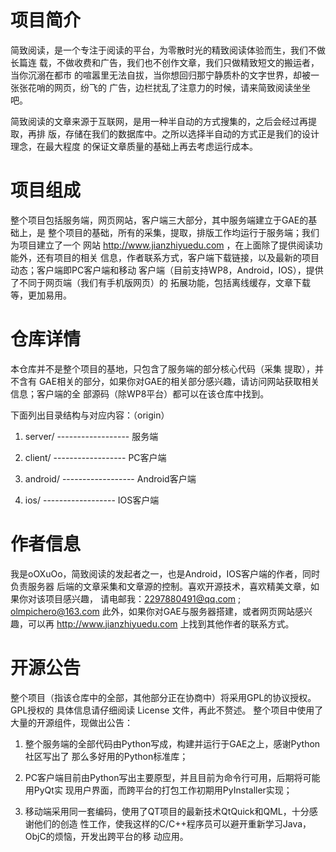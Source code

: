 项目简介
=============================================================================
简致阅读，是一个专注于阅读的平台，为零散时光的精致阅读体验而生，我们不做长篇连
载，不做收费和广告，我们也不创作文章，我们只做精致短文的搬运者，当你沉溺在都市
的喧嚣里无法自拔，当你想回归那宁静质朴的文字世界，却被一张张花哨的网页，纷飞的
广告，边栏扰乱了注意力的时候，请来简致阅读坐坐吧。

简致阅读的文章来源于互联网，是用一种半自动的方式搜集的，之后会经过再提取，再排
版，存储在我们的数据库中。之所以选择半自动的方式正是我们的设计理念，在最大程度
的保证文章质量的基础上再去考虑运行成本。


项目组成
=============================================================================
整个项目包括服务端，网页网站，客户端三大部分，其中服务端建立于GAE的基础上，是
整个项目的基础，所有的采集，提取，排版工作均运行于服务端；我们为项目建立了一个
网站 <http://www.jianzhiyuedu.com> ，在上面除了提供阅读功能外，还有项目的相关
信息，作者联系方式，客户端下载链接，以及最新的项目动态；客户端即PC客户端和移动
客户端（目前支持WP8，Android，IOS），提供了不同于网页端（我们有手机版网页）的
拓展功能，包括离线缓存，文章下载等，更加易用。


仓库详情
=============================================================================
本仓库并不是整个项目的基地，只包含了服务端的部分核心代码（采集 提取），并不含有
GAE相关的部分，如果你对GAE的相关部分感兴趣，请访问网站获取相关信息；客户端的全
部源码（除WP8平台）都可以在该仓库中找到。

下面列出目录结构与对应内容：（origin）

1.	server/ 	------------------	服务端
	
2.	client/ 	------------------	PC客户端
	
3.	android/	------------------	Android客户端

4.	ios/    	------------------	IOS客户端	


作者信息
=============================================================================
我是oOXuOo，简致阅读的发起者之一，也是Android，IOS客户端的作者，同时负责服务器
后端的文章采集和文章源的控制。喜欢开源技术，喜欢精美文章，如果你对该项目感兴趣，
请电邮我：2297880491@qq.com ; olmpichero@163.com
此外，如果你对GAE与服务器搭建，或者网页网站感兴趣，可以再 <http://www.jianzhiyuedu.com> 
上找到其他作者的联系方式。


开源公告
=============================================================================
整个项目（指该仓库中的全部，其他部分正在协商中）将采用GPL的协议授权。GPL授权的
具体信息请仔细阅读 License 文件，再此不赘述。
整个项目中使用了大量的开源组件，现做出公告：

1. 整个服务端的全部代码由Python写成，构建并运行于GAE之上，感谢Python社区写出了
那么多好用的Python标准库；

2. PC客户端目前由Python写出主要原型，并且目前为命令行可用，后期将可能用PyQt实
现用户界面，而跨平台的打包工作初期用PyInstaller实现；

3. 移动端采用同一套编码，使用了QT项目的最新技术QtQuick和QML，十分感谢他们的创造
性工作，使我这样的C/C++程序员可以避开重新学习Java，ObjC的烦恼，开发出跨平台的移
动应用。















